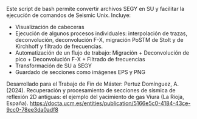Este script de bash permite convertir archivos SEGY en SU y facilitar la ejecucíón de comandos de Seismic Unix. Incluye:
- Visualización de cabeceras
- Ejecución de algunos procesos individuales: interpolación de trazas, deconvolución, deconvolución F-X, migración PoSTM de Stolt y de Kirchhoff y filtrado de frecuencias.
- Automatización de un flujo de trabajo: Migración + Deconvolución de pico + Deconvolución F-X + Filtrado de frecuencias
- Transformación de SU a SEGY
- Guardado de secciones como imágenes EPS y PNG

Desarrollado para el Trabajo de Fin de Máster:
Pertuz Domínguez, A. (2024). Recuperación y procesamiento de secciones de sísmica de reflexión 2D antiguas: el ejemplo del yacimiento de gas Viura (La Rioja, España). 
https://docta.ucm.es/entities/publication/5166e5c0-4184-43ce-9cc0-78ee3da0adf8
